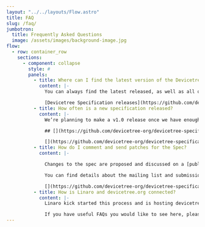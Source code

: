 ```yaml
---
layout: "../../layouts/Flow.astro"
title: FAQ
slug: /faq/
jumbotron:
  title: Frequently Asked Questions
  image: /assets/images/background-image.jpg
flow:
  - row: container_row
    sections:
      - component: collapse
        style: #
        panels:
          - title: Where can I find the latest version of the Devicetree Specification?
            content: |-
              You can always find the latest released, as well as all older releases, in our GitHub repository:

              [Devicetree Specification releases](https://github.com/devicetree-org/devicetree-specification/releases)
          - title: How often is a new specification released?
            content: |-
              We’re planning to make a v1.0 release once we have enough contributions to make a major release.

              ## [](https://github.com/devicetree-org/devicetree-specification/blob/master/FAQ.md#governance)Governance

              [](https://github.com/devicetree-org/devicetree-specification/blob/master/FAQ.md#how-do-I-comment-and-send-patches-for-the-spec)
          - title: How do I comment and send patches for the Spec?
            content: |-

              Changes to the spec are proposed and discussed on a [public mailing list](http://vger.kernel.org/vger-lists.html#devicetree-spec) and the source document is hosted in the [Devicetree Specification](https://github.com/devicetree-org/devicetree-specification) project on GitHub.

              You can find details about the mailing list and submission process in the [Readme](https://github.com/devicetree-org/devicetree-specification/blob/master/README.md) file.

              [](https://github.com/devicetree-org/devicetree-specification/blob/master/FAQ.md#how-is-linaro-and-devicetreeorg-connected)
          - title: How is Linaro and devicetree.org connected?
            content: |-
              Linaro kick started this process and is hosting devicetree.org under its organisation.

              If you have useful FAQs you would like to see here, please contact us through the mailing list
---
```

